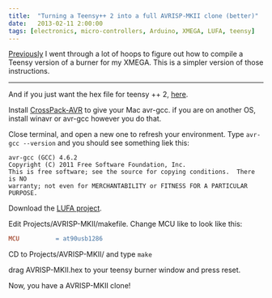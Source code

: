```yaml
---
title:  "Turning a Teensy++ 2 into a full AVRISP-MKII clone (better)"
date:   2013-02-11 2:00:00
tags: [electronics, micro-controllers, Arduino, XMEGA, LUFA, teensy]
---
```


[Previously](/articles/teensy2AVRISP-MKII/) I went through a lot of hoops to figure out how to compile a Teensy version of a burner for my XMEGA.  This is a simpler version of those instructions.

---

And if you just want the hex file for teensy ++ 2, [here](AVRISP-MKII-AT90USB1286.hex.zip).

Install [CrossPack-AVR](http://www.obdev.at/products/crosspack/index.html) to give your Mac avr-gcc. if you are on another OS, install winavr or avr-gcc however you do that.


Close terminal, and open a new one to refresh your environment.  Type `avr-gcc --version` and you should see something liek this:

```
avr-gcc (GCC) 4.6.2
Copyright (C) 2011 Free Software Foundation, Inc.
This is free software; see the source for copying conditions.  There is NO
warranty; not even for MERCHANTABILITY or FITNESS FOR A PARTICULAR PURPOSE.
```

Download the [LUFA project](http://fourwalledcubicle.com/LUFA.php).

Edit Projects/AVRISP-MKII/makefile. Change MCU like to look like this:

```makefile
MCU          = at90usb1286
```

CD to Projects/AVRISP-MKII/ and type `make`

drag AVRISP-MKII.hex to your teensy burner window and press reset.

Now, you have a AVRISP-MKII clone!
